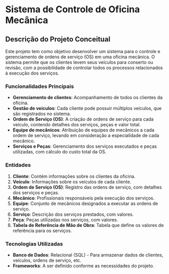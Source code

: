 # Sistema de Controle de Oficina Mecânica

## Descrição do Projeto Conceitual

Este projeto tem como objetivo desenvolver um sistema para o controle e gerenciamento de ordens de serviço (OS) em uma oficina mecânica. O sistema permite que os clientes levem seus veículos para conserto ou revisão, com a possibilidade de controlar todos os processos relacionados à execução dos serviços.

### Funcionalidades Principais

- **Gerenciamento de clientes**: Acompanhamento de todos os clientes da oficina.
- **Gestão de veículos**: Cada cliente pode possuir múltiplos veículos, que são registrados no sistema.
- **Ordem de Serviço (OS)**: A criação de ordens de serviço para cada veículo, contendo detalhes dos serviços, peças e valor total.
- **Equipe de mecânicos**: Atribuição de equipes de mecânicos a cada ordem de serviço, levando em consideração a especialidade de cada mecânico.
- **Serviços e Peças**: Gerenciamento dos serviços executados e peças utilizadas, com cálculo do custo total da OS.
  
### Entidades

1. **Cliente**: Contém informações sobre os clientes da oficina.
2. **Veículo**: Informações sobre os veículos de cada cliente.
3. **Ordem de Serviço (OS)**: Registro das ordens de serviço, com detalhes dos serviços e peças.
4. **Mecânico**: Profissionais responsáveis pela execução dos serviços.
5. **Equipe**: Conjunto de mecânicos designados a executar as ordens de serviço.
6. **Serviço**: Descrição dos serviços prestados, com valores.
7. **Peça**: Peças utilizadas nos serviços, com valores.
8. **Tabela de Referência de Mão de Obra**: Tabela que define os valores de referência para os serviços.

### Tecnologias Utilizadas

- **Banco de Dados**: Relacional (SQL) - Para armazenar dados de clientes, veículos, ordens de serviço, etc.
- **Frameworks**: A ser definido conforme as necessidades do projeto.
